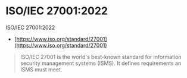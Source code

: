 # ISO/IEC 27001:2022

ISO/IEC 27001:2022

- [https://www.iso.org/standard/27001](https://www.iso.org/standard/27001)

> ISO/IEC 27001 is the world's best-known standard for information security management systems (ISMS). It defines requirements an ISMS must meet.
